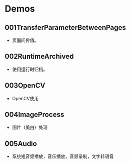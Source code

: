 # Demos

## 001TransferParameterBetweenPages
* 页面间传值。
	
## 002RuntimeArchived
* 使用运行时归档。

## 003OpenCV
* OpenCV使用

## 004ImageProcess
* 图片（美白）处理

## 005Audio
* 系统短音频播放，音乐播放，音频录制，文字转语音



